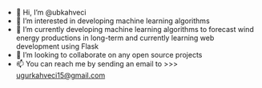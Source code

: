 - 👋 Hi, I’m @ubkahveci
- 👀 I’m interested in developing machine learning algorithms
- 🌱 I’m currently developing machine learning algorithms to forecast wind energy productions in long-term and currently learning web development using Flask
- 💞️ I’m looking to collaborate on any open source projects
- 📫 You can reach me by sending an email to >>> ugurkahveci15@gmail.com 

<!---
ubkahveci/ubkahveci is a ✨ special ✨ repository because its `README.md` (this file) appears on your GitHub profile.
You can click the Preview link to take a look at your changes.
--->
